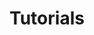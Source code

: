 ---
title: "Tutorials"
linkTitle: "Tutorials"
weight: 50
description: >
  Step by step guides to use Fuzzy Sequence.
---